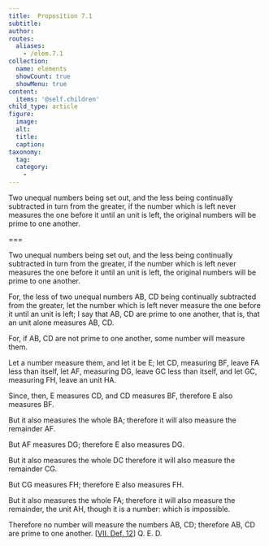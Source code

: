 ```yaml
---
title:  Proposition 7.1
subtitle: 
author:
routes:
  aliases:
    - /elem.7.1
collection:
  name: elements
  showCount: true
  showMenu: true
content:
  items: '@self.children'
child_type: article
figure:
  image:
  alt:
  title:
  caption:
taxonomy:
  tag:
  category:
    - 
---
```


<p>
       <hi rend="ital">Two unequal numbers being set out, and the less being continually subtracted in turn from the greater, if the number which is left never measures the one before it until an unit is left, the original numbers will be prime to one another.</hi>
      </p>

===

<p>
       <span class="ital">Two unequal numbers being set out, and the less being continually subtracted in turn from the greater, if the number which is left never measures the one before it until an unit is left, the original numbers will be prime to one another.</span>
      </p>

<p>For, the less of two unequal numbers <span class="ital">AB</span>, <span class="ital">CD</span> being continually subtracted from the greater, let the number which is left never measure the one before it until an unit is left; I say that <span class="ital">AB</span>, <span class="ital">CD</span> are prime to one another, that is, that an unit alone measures <span class="ital">AB</span>, <span class="ital">CD</span>. 
      </p>

<p>For, if <span class="ital">AB</span>, <span class="ital">CD</span> are not prime to one another, some number will measure them. </p>

<p>Let a number measure them, and let it be <span class="ital">E</span>; let <span class="ital">CD</span>, measuring <span class="ital">BF</span>, leave <span class="ital">FA</span> less than itself, let <span class="ital">AF</span>, measuring <span class="ital">DG</span>, leave <span class="ital">GC</span> less than itself, and let <span class="ital">GC</span>, measuring <span class="ital">FH</span>, leave an unit <span class="ital">HA</span>. </p>

<p>Since, then, <span class="ital">E</span> measures <span class="ital">CD</span>, and <span class="ital">CD</span> measures <span class="ital">BF</span>, therefore <span class="ital">E</span> also measures <span class="ital">BF</span>. </p>

<p>But it also measures the whole <span class="ital">BA</span>; therefore it will also measure the remainder <span class="ital">AF</span>. </p>

<p>But <span class="ital">AF</span> measures <span class="ital">DG</span>; therefore <span class="ital">E</span> also measures <span class="ital">DG</span>. <pb n="297"/></p>

<p>But it also measures the whole <span class="ital">DC</span> therefore it will also measure the remainder <span class="ital">CG</span>. </p>

<p>But <span class="ital">CG</span> measures <span class="ital">FH</span>; therefore <span class="ital">E</span> also measures <span class="ital">FH</span>. </p>

<p>But it also measures the whole <span class="ital">FA</span>; therefore it will also measure the remainder, the unit <span class="ital">AH</span>, though it is a number: which is impossible. </p>

<p>Therefore no number will measure the numbers <span class="ital">AB</span>, <span class="ital">CD</span>; therefore <span class="ital">AB</span>, <span class="ital">CD</span> are prime to one another. [<a href="/elem.7.def.12">VII. Def. 12</a>] Q. E. D.</p>
